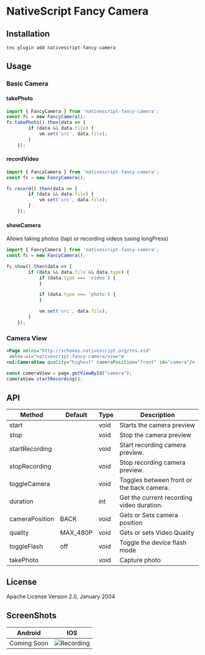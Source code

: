 # NativeScript Fancy Camera

## Installation

`tns plugin add nativescript-fancy-camera`

## Usage 

### Basic Camera

#### takePhoto

```ts
import { FancyCamera } from 'nativescript-fancy-camera';
const fc = new FancyCamera();
fc.takePhoto().then(data => {
        if (data && data.file) {
            vm.set('src', data.file);
        }
    });
```

#### recordVideo

```ts
import { FancyCamera } from 'nativescript-fancy-camera';
const fc = new FancyCamera();

fc.record().then(data => {
        if (data && data.file) {
            vm.set('src', data.file);
        }
    });

```

#### showCamera 
Allows taking photos (tap) or recording videos (using longPress)


```ts
import { FancyCamera } from 'nativescript-fancy-camera';
const fc = new FancyCamera();

fc.show().then(data => {
        if (data && data.file && data.type) {
            if (data.type === 'video') {
            }

            if (data.type === 'photo') {
            }

            vm.set('src', data.file);
        }
    });
```


### Camera View

```xml
<Page xmlns="http://schemas.nativescript.org/tns.xsd"
 xmlns:ui="nativescript-fancy-camera/view">
<ui:CameraView quality="highest" cameraPosition="front" id="camera"/>
```
```ts
const cameraView = page.getViewById("camera");
cameraView.startRecording();
```
## API

| Method                  | Default  | Type    | Description                                           |
| ----------------------- | -------- | ------- | ----------------------------------------------------- |
| start                |          | void    | Starts the camera preview                             |
| stop                 |          | void    | Stop the camera preview                               |
| startRecording        |          | void    | Start recording camera preview.                       |
| stopRecording        |          | void    | Stop recording camera preview.                        |
| toggleCamera          |          | void    | Toggles between front or the back camera.             |
| duration                |          | int     | Get the current recording video duration.             |
| cameraPosition          | BACK     | void    | Gets or Sets camera position                          |
| quality                 | MAX_480P | void    | Gets or sets Video Quality                            |
| toggleFlash                 | off | void    | Toggle the device flash mode                           |
| takePhoto                 |  | void    | Capture photo                           |
    
## License

Apache License Version 2.0, January 2004



## ScreenShots
Android | IOS
--------|---------
Coming Soon | ![Recording](https://i.imgur.com/IlVn65w.jpg)